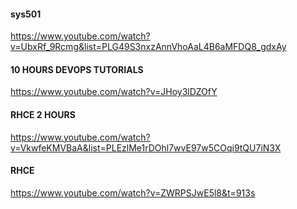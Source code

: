 #### sys501
https://www.youtube.com/watch?v=UbxRf_9Rcmg&list=PLG49S3nxzAnnVhoAaL4B6aMFDQ8_gdxAy


#### 10 HOURS DEVOPS TUTORIALS
https://www.youtube.com/watch?v=JHoy3lDZOfY


#### RHCE 2 HOURS
https://www.youtube.com/watch?v=VkwfeKMVBaA&list=PLEzlMe1rDOhl7wvE97w5COqi9tQU7iN3X


#### RHCE
https://www.youtube.com/watch?v=ZWRPSJwE5l8&t=913s
